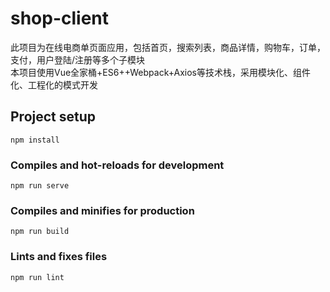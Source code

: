 # shop-client
此项目为在线电商单页面应用，包括首页，搜索列表，商品详情，购物车，订单，支付，用户登陆/注册等多个子模块  
本项目使用Vue全家桶+ES6++Webpack+Axios等技术栈，采用模块化、组件化、工程化的模式开发
## Project setup
```
npm install
```

### Compiles and hot-reloads for development
```
npm run serve
```

### Compiles and minifies for production
```
npm run build
```

### Lints and fixes files
```
npm run lint
```


